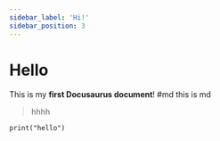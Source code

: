 ```yaml
---
sidebar_label: 'Hi!'
sidebar_position: 3
---
```


# Hello

This is my **first Docusaurus document**!
#md
this is md
> hhhh

`print("hello")`